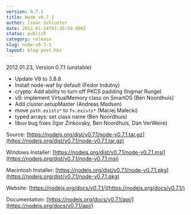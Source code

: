 ```yaml
---
version: 0.7.1
title: Node v0.7.1
author: Isaac Schlueter
date: 2012-01-24T01:35:59.000Z
status: publish
category: release
slug: node-v0-7-1
layout: blog-post.hbs
---
```


2012.01.23, Version 0.7.1 (unstable)

- Update V8 to 3.8.8
- Install node-waf by default (Fedor Indutny)
- crypto: Add ability to turn off PKCS padding (Ingmar Runge)
- v8: implement VirtualMemory class on SmartOS (Ben Noordhuis)
- Add cluster.setupMaster (Andreas Madsen)
- move `path.exists*` to `fs.exists*` (Maciej Małecki)
- typed arrays: set class name (Ben Noordhuis)
- libuv bug fixes (Igor Zinkovsky, Ben Noordhuis, Dan VerWeire)

Source: [https://nodejs.org/dist/v0.7.1/node-v0.7.1.tar.gz](https://nodejs.org/dist/v0.7.1/node-v0.7.1.tar.gz)

Windows Installer: [https://nodejs.org/dist/v0.7.1/node-v0.7.1.msi](https://nodejs.org/dist/v0.7.1/node-v0.7.1.msi)

Macintosh Installer: [https://nodejs.org/dist/v0.7.1/node-v0.7.1.pkg](https://nodejs.org/dist/v0.7.1/node-v0.7.1.pkg)

Website: [https://nodejs.org/docs/v0.7.1/](https://nodejs.org/docs/v0.7.1/)

Documentation: [https://nodejs.org/docs/v0.7.1/api/](https://nodejs.org/docs/v0.7.1/api/)
